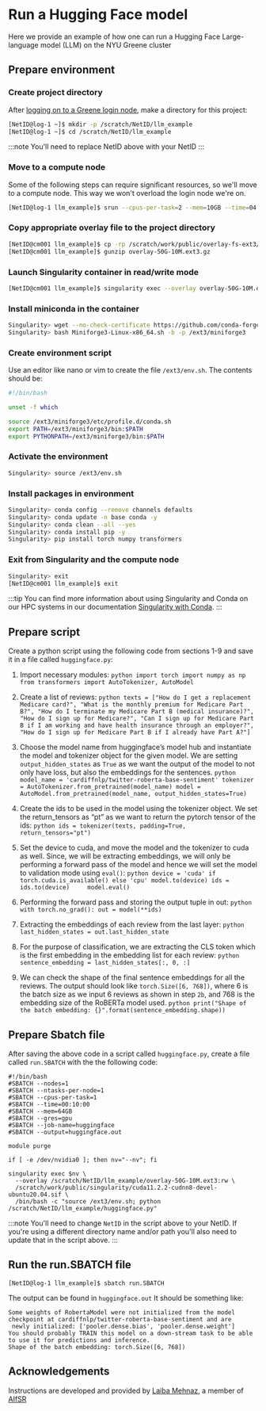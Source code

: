 # Run a Hugging Face model

Here we provide an example of how one can run a Hugging Face Large-language model (LLM) on the NYU Greene cluster

## Prepare environment
### Create project directory

After [logging on to a Greene login node](../02_connecting_to_hpc/01_connecting_to_hpc.md), make a directory for this project:
```bash
[NetID@log-1 ~]$ mkdir -p /scratch/NetID/llm_example
[NetID@log-1 ~]$ cd /scratch/NetID/llm_example
```
:::note
You'll need to replace NetID above with your NetID
:::

### Move to a compute node
Some of the following steps can require significant resources, so we'll move to a compute node.  This way we won't overload the login node we're on.
```bash
[NetID@log-1 llm_example]$ srun --cpus-per-task=2 --mem=10GB --time=04:00:00 --pty /bin/bash
```

### Copy appropriate overlay file to the project directory
```bash
[NetID@cm001 llm_example]$ cp -rp /scratch/work/public/overlay-fs-ext3/overlay-50G-10M.ext3.gz .
[NetID@cm001 llm_example]$ gunzip overlay-50G-10M.ext3.gz
```

### Launch Singularity container in read/write mode
```bash
[NetID@cm001 llm_example]$ singularity exec --overlay overlay-50G-10M.ext3:rw /scratch/work/public/singularity/cuda12.1.1-cudnn8.9.0-devel-ubuntu22.04.2.sif /bin/bash
```

### Install miniconda in the container
```bash
Singularity> wget --no-check-certificate https://github.com/conda-forge/miniforge/releases/latest/download/Miniforge3-Linux-x86_64.sh
Singularity> bash Miniforge3-Linux-x86_64.sh -b -p /ext3/miniforge3
```

### Create environment script
Use an editor like nano or vim to create the file `/ext3/env.sh`.  The contents should be:
```bash
#!/bin/bash

unset -f which

source /ext3/miniforge3/etc/profile.d/conda.sh
export PATH=/ext3/miniforge3/bin:$PATH
export PYTHONPATH=/ext3/miniforge3/bin:$PATH
```

### Activate the environment
```bash
Singularity> source /ext3/env.sh
```

### Install packages in environment
```bash
Singularity> conda config --remove channels defaults
Singularity> conda update -n base conda -y
Singularity> conda clean --all --yes
Singularity> conda install pip -y
Singularity> pip install torch numpy transformers
```

### Exit from Singularity and the compute node
```bash
Singularity> exit
[NetID@cm001 llm_example]$ exit
```

:::tip
You can find more information about using Singularity and Conda on our HPC systems in our documentation [Singularity with Conda](https://sites.google.com/nyu.edu/nyu-hpc/hpc-systems/greene/software/singularity-with-miniconda).
:::

## Prepare script
Create a python script using the following code from sections 1-9 and save it in a file called `huggingface.py`:

1.  Import necessary modules:
        ```python
        import torch
        import numpy as np
        from transformers import AutoTokenizer, AutoModel
        ```

1.  Create a list of reviews:
        ```python
        texts = ["How do I get a replacement Medicare card?",
                	"What is the monthly premium for Medicare Part B?",
                	"How do I terminate my Medicare Part B (medical insurance)?",
        		    "How do I sign up for Medicare?",
        		    "Can I sign up for Medicare Part B if I am working and have health insurance through an employer?",
               		"How do I sign up for Medicare Part B if I already have Part A?"]
        ```

1.  Choose the model name from huggingface’s model hub and instantiate the model and tokenizer object for the given model. We are setting `output_hidden_states` as `True` as we want the output of the model to not only have loss, but also the embeddings for the sentences.
        ```python
        model_name = 'cardiffnlp/twitter-roberta-base-sentiment'
        tokenizer = AutoTokenizer.from_pretrained(model_name)
        model = AutoModel.from_pretrained(model_name, output_hidden_states=True)
        ```

1.  Create the ids to be used in the model using the tokenizer object. We set the return_tensors as “pt” as we want to return the pytorch tensor of the ids:
        ```python
        ids = tokenizer(texts, padding=True, return_tensors="pt")
        ```

1.  Set the device to cuda, and move the model and the tokenizer to cuda as well. Since, we will be extracting embeddings, we will only be performing a forward pass of the model and hence we will set the model to validation mode using `eval()`:
        ```python
        device = 'cuda' if torch.cuda.is_available() else 'cpu'
        model.to(device)
        ids = ids.to(device)	
        model.eval()
        ```

1.  Performing the forward pass and storing the output tuple in out:
        ```python
        with torch.no_grad():
            out = model(**ids)
        ```

1.  Extracting the embeddings of each review from the last layer:
        ```python
        last_hidden_states = out.last_hidden_state	
        ```

1.  For the purpose of classification, we are extracting the CLS token which is the first embedding in the embedding list for each review: 
        ```python
        sentence_embedding = last_hidden_states[:, 0, :]
        ```

1.  We can check the shape of the final sentence embeddings for all the reviews. The output should look like `torch.Size([6, 768])`, where 6 is the batch size as we input 6 reviews as shown in step `2b`, and 768 is the embedding size of the RoBERTa model used.
        ```python
        print("Shape of the batch embedding: {}".format(sentence_embedding.shape))
        ```

## Prepare Sbatch file
After saving the above code in a script called `huggingface.py`, create a file called `run.SBATCH` with the the following code:

```batch
#!/bin/bash
#SBATCH --nodes=1
#SBATCH --ntasks-per-node=1
#SBATCH --cpus-per-task=1
#SBATCH --time=00:10:00
#SBATCH --mem=64GB
#SBATCH --gres=gpu
#SBATCH --job-name=huggingface
#SBATCH --output=huggingface.out

module purge

if [ -e /dev/nvidia0 ]; then nv="--nv"; fi

singularity exec $nv \
  --overlay /scratch/NetID/llm_example/overlay-50G-10M.ext3:rw \
  /scratch/work/public/singularity/cuda11.2.2-cudnn8-devel-ubuntu20.04.sif \
  /bin/bash -c "source /ext3/env.sh; python /scratch/NetID/llm_example/huggingface.py"
```
:::note
You'll need to change `NetID` in the script above to your NetID.
If you're using a different directory name and/or path you'll also need to update that in the script above.
:::

## Run the run.SBATCH file
```batch
[NetID@log-1 llm_example]$ sbatch run.SBATCH
```
The output can be found in `huggingface.out`
It should be something like:
```
Some weights of RobertaModel were not initialized from the model checkpoint at cardiffnlp/twitter-roberta-base-sentiment and are
 newly initialized: ['pooler.dense.bias', 'pooler.dense.weight']
You should probably TRAIN this model on a down-stream task to be able to use it for predictions and inference.
Shape of the batch embedding: torch.Size([6, 768])
```

## Acknowledgements
Instructions are developed and provided by [Laiba Mehnaz](https://www.linkedin.com/in/laiba-mehnaz-a81455158/), a member of [AIfSR](https://www.linkedin.com/company/ai-for-scientific-research)
